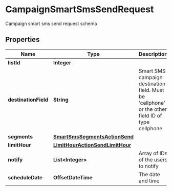 

# CampaignSmartSmsSendRequest

Campaign smart sms send request schema

## Properties

| Name | Type | Description | Notes |
|------------ | ------------- | ------------- | -------------|
|**listId** | **Integer** |  |  |
|**destinationField** | **String** | Smart SMS campaign destination field. Must be &#39;cellphone&#39; or the other field ID of type                                 cellphone |  |
|**segments** | [**SmartSmsSegmentsActionSend**](SmartSmsSegmentsActionSend.md) |  |  |
|**limitHour** | [**LimitHourActionSendLimitHour**](LimitHourActionSendLimitHour.md) |  |  [optional] |
|**notify** | **List&lt;Integer&gt;** | Array of IDs of the users to notify |  [optional] |
|**scheduleDate** | **OffsetDateTime** | The date and time |  [optional] |



